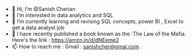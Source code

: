 - 👋 Hi, I’m @Sanish Cherian
- 👀 I’m interested in data analytics and SQL
- 🌱 I’m currently learning and revising SQL concepts, power BI , Excel to get a data analyst job
- 💞️ I have recently published a book known as the :The Law of the Mafia. Here's the link : https://amzn.in/d/dNEeme2
- 📫 How to reach me : Gmail : sanishcher@gmal.com
.

<!---
SanishC/SanishC is a ✨ special ✨ repository because its `README.md` (this file) appears on your GitHub profile.
You can click the Preview link to take a look at your changes.
--->
